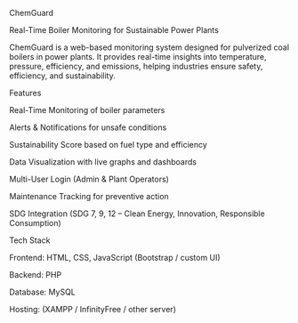 ChemGuard

Real-Time Boiler Monitoring for Sustainable Power Plants

ChemGuard is a web-based monitoring system designed for pulverized coal boilers in power plants. It provides real-time insights into temperature, pressure, efficiency, and emissions, helping industries ensure safety, efficiency, and sustainability.

Features

Real-Time Monitoring of boiler parameters

Alerts & Notifications for unsafe conditions

Sustainability Score based on fuel type and efficiency

Data Visualization with live graphs and dashboards

Multi-User Login (Admin & Plant Operators)

Maintenance Tracking for preventive action

SDG Integration (SDG 7, 9, 12 – Clean Energy, Innovation, Responsible Consumption)

Tech Stack

Frontend: HTML, CSS, JavaScript (Bootstrap / custom UI)

Backend: PHP

Database: MySQL

Hosting: (XAMPP / InfinityFree / other server)
